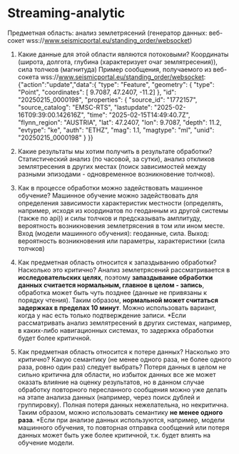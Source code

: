 # Streaming-analytic
Предметная область: анализ землетрясений (генератор данных: веб-сокет wss://www.seismicportal.eu/standing_order/websocket)
1. Какие данные для этой области являются потоковыми?
   Координаты (широта, долгота, глубина (характеризует очаг землятресения)), сила толчков (магнитуда)
   Пример сообщения, получаемого из веб-сокета wss://www.seismicportal.eu/standing_order/websocket:
{"action":"update","data":{
  "type": "Feature",
  "geometry": {
    "type": "Point",
    "coordinates": [
     9.7087,
     47.2407,
     -11.2]
  },
  "id": "20250215_0000198",
  "properties": {
    "source_id": "1772157",
    "source_catalog": "EMSC-RTS",
    "lastupdate": "2025-02-16T09:39:00.142616Z",
    "time": "2025-02-15T14:49:40.7Z",
    "flynn_region": "AUSTRIA",
    "lat": 47.2407,
    "lon": 9.7087,
    "depth": 11.2,
    "evtype": "ke",
    "auth": "ETHZ",
    "mag": 1.1,
    "magtype": "ml",
    "unid": "20250215_0000198"
  }
}}

3. Какие результаты мы хотим получить в результате обработки?
   Статистический анализ (по часовой, за сутки), анализ откликов землятресения в других местах (поиск зависимостей между разными эпизодами - одновременное возникновение толчков).

5. Как в процессе обработки можно задействовать машинное обучение?
   Машинное обучение можно задействовать для определения зависимости характеристик местности (определять, например, исходя из координатов по геоданным из другой системы (также по api)) и силы толчков и предсказывать амплитуду, вероятность возникновения землетрясения в том или ином месте. Вход (модели машинного обучения): геоданные, сила. Выход: вероятность возникновения или параметры, характеристики (сила толчков)

7. Как предметная область относится к запаздыванию обработки? Насколько это критично?
   Анализ землетрясений рассматривается в **исследовательских целях**, поэтому **запаздывание обработки данных считается нормальным, главное в целом - запись**, обработка может быть чуть позднее (данные не привязаны к порядку чтения). Таким образом, **нормальной может считаться задержках в пределах 10 минут**. Можно использовать вариант, когда у нас есть только подтверждение записи.
   *Если рассматривать анализ землятресений в других системах, например, в каких-либо навигационных системах, то задержка обработки будет более критичной.

9. Как предметная область относится к потере данных? Насколько это критично? Какую семантику (не менее одного раза, не более одного раза, ровно один раз) следует выбрать?
    Потеря данных в целом не сильно критична для области, но избыток данных все же может оказать влияние на оценку результатов, но в данном случае обработку повторного пересланного сообщения можно уже делать на этапе анализа данных (например, через поиск дублей и группировку). Полная потеря данных нежелательна, но некритична. Таким образом, можно использовать семантику **не менее одного раза**.
   *Если при анализе данных используются, например, модели машинного обучения, то повторная отправка сообщений или потеря данных может быть уже более критичной, т.к. будет влиять на обучение модели.
